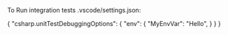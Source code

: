 To Run integration tests
.vscode/settings.json:

{
    "csharp.unitTestDebuggingOptions": {
        "env": {
            "MyEnvVar": "Hello",
        }
    }
}
